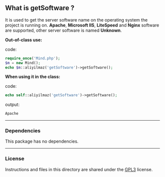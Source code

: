 ## What is getSoftware ?

It is used to get the server software name on the operating system the project is running on. **Apache**, **Microsoft IIS**, **LiteSpeed** and **Nginx** software are supported, other server software is named **Unknown**.

**Out-of-class use:**

code:
```php
require_once('Mind.php');
$m = new Mind();
echo $m::aliyilmaz('getSoftware')->getSoftware();
```

**When using it in the class:**

code:
```php
echo self::aliyilmaz('getSoftware')->getSoftware();
```

output:
```php
Apache
```

---

### Dependencies
This package has no dependencies.

---

### License
Instructions and files in this directory are shared under the [GPL3](https://github.com/aliyilmaz/getSoftware/blob/main/LICENSE) license.